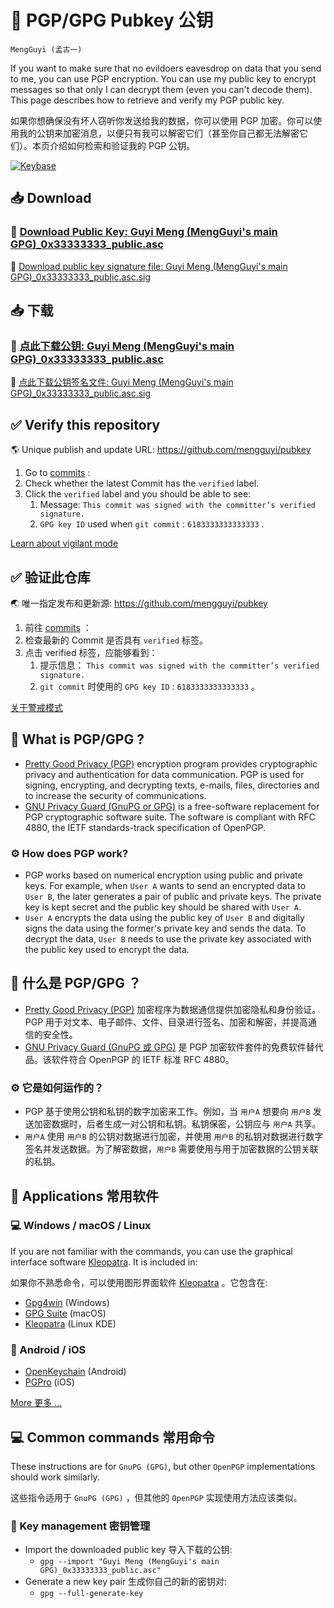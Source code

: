 # 🔑 PGP/GPG Pubkey 公钥

`MengGuyi (孟古一)`

If you want to make sure that no evildoers eavesdrop on data that you send to me, you can use PGP encryption. You can use my public key to encrypt messages so that only I can decrypt them (even you can't decode them). This page describes how to retrieve and verify my PGP public key.

如果你想确保没有坏人窃听你发送给我的数据，你可以使用 PGP 加密。你可以使用我的公钥来加密消息，以便只有我可以解密它们（甚至你自己都无法解密它们）。本页介绍如何检索和验证我的 PGP 公钥。

[![Keybase](https://img.shields.io/badge/-Keybase-33A0FF?logo=Keybase&labelColor=33A0FF&logoColor=fff)](https://keybase.io/mengguyi)

## 📥 Download

### 🔑 [Download Public Key: Guyi Meng (MengGuyi's main GPG)_0x33333333_public.asc](https://github.com/mengguyi/pubkey/releases/download/2025/Guyi.Meng.MengGuyi.s.main.GPG._0x33333333_public.asc)

🔏 [Download public key signature file: Guyi Meng (MengGuyi's main GPG)_0x33333333_public.asc.sig](https://github.com/mengguyi/pubkey/releases/download/2025/Guyi.Meng.MengGuyi.s.main.GPG._0x33333333_public.asc.sig)

## 📥 下载

### 🔑 [点此下载公钥: Guyi Meng (MengGuyi's main GPG)_0x33333333_public.asc](https://github.com/mengguyi/pubkey/releases/download/2025/Guyi.Meng.MengGuyi.s.main.GPG._0x33333333_public.asc)

🔏 [点此下载公钥签名文件: Guyi Meng (MengGuyi's main GPG)_0x33333333_public.asc.sig](https://github.com/mengguyi/pubkey/releases/download/2025/Guyi.Meng.MengGuyi.s.main.GPG._0x33333333_public.asc.sig)

## ✅ Verify this repository

🌎 Unique publish and update URL: <https://github.com/mengguyi/pubkey>

1. Go to [commits](https://github.com/mengguyi/pubkey/commits/master) :
2. Check whether the latest Commit has the `verified` label.
3. Click the `verified` label and you should be able to see:
     1. Message: `This commit was signed with the committer’s verified signature.`
     2. `GPG key ID` used when `git commit` : `6183333333333333` .

[Learn about vigilant mode](https://docs.github.com/github/authenticating-to-github/displaying-verification-statuses-for-all-of-your-commits)

## ✅ 验证此仓库

🌏 唯一指定发布和更新源: <https://github.com/mengguyi/pubkey>

1. 前往 [commits](https://github.com/mengguyi/pubkey/commits/master) ：
2. 检查最新的 Commit 是否具有 `verified` 标签。
3. 点击 verified 标签，应能够看到：
    1. 提示信息： `This commit was signed with the committer’s verified signature.`
    2. `git commit` 时使用的 `GPG key ID` : `6183333333333333` 。
  
[关于警戒模式](https://docs.github.com/github/authenticating-to-github/displaying-verification-statuses-for-all-of-your-commits)

## 🔐 What is PGP/GPG ?

- [Pretty Good Privacy (PGP)](https://en.wikipedia.org/wiki/Pretty_Good_Privacy) encryption program provides cryptographic privacy and authentication for data communication. PGP is used for signing, encrypting, and decrypting texts, e-mails, files, directories and to increase the security of communications.
- [GNU Privacy Guard (GnuPG or GPG)](https://en.wikipedia.org/wiki/GNU_Privacy_Guard) is a free-software replacement for PGP cryptographic software suite. The software is compliant with RFC 4880, the IETF standards-track specification of OpenPGP.

### ⚙ How does PGP work?

- PGP works based on numerical encryption using public and private keys. For example, when `User A` wants to send an encrypted data to `User B`, the later generates a pair of public and private keys. The private key is kept secret and the public key should be shared with `User A`.
- `User A` encrypts the data using the public key of `User B` and digitally signs the data using the former's private key and sends the data. To decrypt the data, `User B` needs to use the private key associated with the public key used to encrypt the data.

## 🔐 什么是 PGP/GPG ？

- [Pretty Good Privacy (PGP)](https://baike.baidu.com/item/PGP) 加密程序为数据通信提供加密隐私和身份验证。PGP 用于对文本、电子邮件、文件、目录进行签名、加密和解密，并提高通信的安全性。
- [GNU Privacy Guard (GnuPG 或 GPG)](https://baike.baidu.com/item/GnuPG) 是 PGP 加密软件套件的免费软件替代品。该软件符合 OpenPGP 的 IETF 标准 RFC 4880。

### ⚙ 它是如何运作的？

- PGP 基于使用公钥和私钥的数字加密来工作。例如，当 `用户A` 想要向 `用户B` 发送加密数据时，后者生成一对公钥和私钥。私钥保密，公钥应与 `用户A` 共享。
- `用户A` 使用 `用户B` 的公钥对数据进行加密，并使用 `用户B` 的私钥对数据进行数字签名并发送数据。为了解密数据，`用户B` 需要使用与用于加密数据的公钥关联的私钥。

## 🔧 Applications 常用软件

### 💻 Windows / macOS / Linux

If you are not familiar with the commands, you can use the graphical interface software [Kleopatra](https://www.openpgp.org/software/kleopatra/). It is included in:

如果你不熟悉命令，可以使用图形界面软件 [Kleopatra](https://www.openpgp.org/software/kleopatra/) 。它包含在:

- [Gpg4win](https://www.gpg4win.org/) (Windows)
- [GPG Suite](https://gpgtools.org/) (macOS)
- [Kleopatra](https://apps.kde.org/kleopatra/) (Linux KDE)

### 📱 Android / iOS

- [OpenKeychain](https://www.openkeychain.org/) (Android)
- [PGPro](https://pgpro.app/) (iOS)

[More 更多 ...](https://gnupg.org/download/)

## 💻 Common commands 常用命令

These instructions are for `GnuPG (GPG)`, but other `OpenPGP` implementations should work similarly.

这些指令适用于 `GnuPG (GPG)` ，但其他的 `OpenPGP` 实现使用方法应该类似。

### 📁 Key management 密钥管理

- Import the downloaded public key 导入下载的公钥:
  - `gpg --import "Guyi Meng (MengGuyi's main GPG)_0x33333333_public.asc"`
- Generate a new key pair 生成你自己的新的密钥对:
  - `gpg --full-generate-key`
